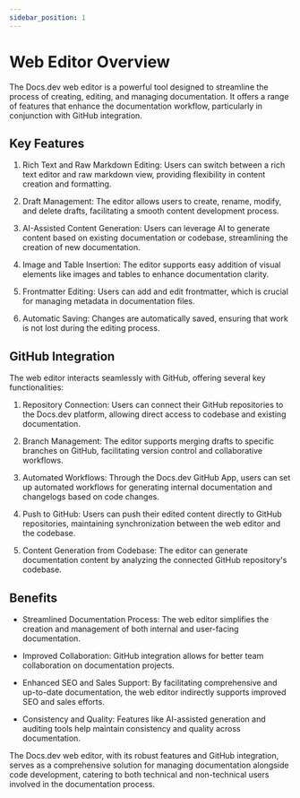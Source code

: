 ```yaml
---
sidebar_position: 1
---
```




# Web Editor Overview

The Docs.dev web editor is a powerful tool designed to streamline the process of creating, editing, and managing documentation. It offers a range of features that enhance the documentation workflow, particularly in conjunction with GitHub integration.

## Key Features

1. Rich Text and Raw Markdown Editing: Users can switch between a rich text editor and raw markdown view, providing flexibility in content creation and formatting.

2. Draft Management: The editor allows users to create, rename, modify, and delete drafts, facilitating a smooth content development process.

3. AI-Assisted Content Generation: Users can leverage AI to generate content based on existing documentation or codebase, streamlining the creation of new documentation.

4. Image and Table Insertion: The editor supports easy addition of visual elements like images and tables to enhance documentation clarity.

5. Frontmatter Editing: Users can add and edit frontmatter, which is crucial for managing metadata in documentation files.

6. Automatic Saving: Changes are automatically saved, ensuring that work is not lost during the editing process.

## GitHub Integration

The web editor interacts seamlessly with GitHub, offering several key functionalities:

1. Repository Connection: Users can connect their GitHub repositories to the Docs.dev platform, allowing direct access to codebase and existing documentation.

2. Branch Management: The editor supports merging drafts to specific branches on GitHub, facilitating version control and collaborative workflows.

3. Automated Workflows: Through the Docs.dev GitHub App, users can set up automated workflows for generating internal documentation and changelogs based on code changes.

4. Push to GitHub: Users can push their edited content directly to GitHub repositories, maintaining synchronization between the web editor and the codebase.

5. Content Generation from Codebase: The editor can generate documentation content by analyzing the connected GitHub repository's codebase.

## Benefits

* Streamlined Documentation Process: The web editor simplifies the creation and management of both internal and user-facing documentation.

* Improved Collaboration: GitHub integration allows for better team collaboration on documentation projects.

* Enhanced SEO and Sales Support: By facilitating comprehensive and up-to-date documentation, the web editor indirectly supports improved SEO and sales efforts.

* Consistency and Quality: Features like AI-assisted generation and auditing tools help maintain consistency and quality across documentation.

The Docs.dev web editor, with its robust features and GitHub integration, serves as a comprehensive solution for managing documentation alongside code development, catering to both technical and non-technical users involved in the documentation process.